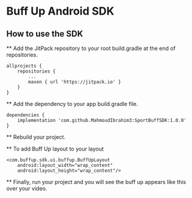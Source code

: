 # Buff Up Android SDK

## How to use the SDK
** Add the JitPack repository to your root build.gradle at the end of repositories.
```
allprojects {
    repositories {
        ...
        maven { url 'https://jitpack.io' }
    }
}
```

** Add the dependency to your app build.gradle file.
```
dependencies {
    implementation 'com.github.MahmoudIbrahim3:SportBuffSDK:1.0.0'
}
```


** Rebuild your project.

** To add Buff Up layout to your layout
```
<com.buffup.sdk.ui.buffup.BuffUpLayout
    android:layout_width="wrap_content"
    android:layout_height="wrap_content"/>
```

** Finally, run your project and you will see the buff up appears like this over your video.




